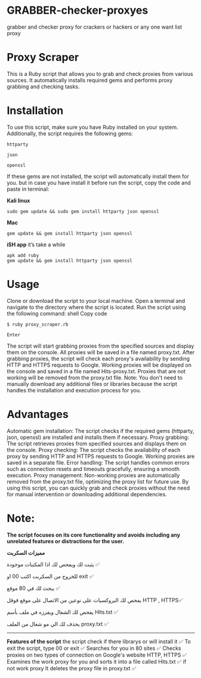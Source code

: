# GRABBER-checker-proxyes
grabber and checker proxy for crackers or hackers or any one want list proxy


# Proxy Scraper

This is a Ruby script that allows you to grab and check proxies from various sources. It automatically installs required gems and performs proxy grabbing and checking tasks.

# Installation

To use this script, make sure you have Ruby installed on your system. Additionally, the script requires the following gems:

`httparty`

`json`

`openssl`

If these gems are not installed, the script will automatically install them for you.
but in case you have install it before run the script, copy the code and paste in terminal:

**Kali linux**
```
sudo gem update && sudo gem install httparty json openssl

```
**Mac**
```
gem update && gem install httparty json openssl
```
**iSH app** 
it’s take a while
```
apk add ruby
gem update && gem install httparty json openssl
```
# Usage

Clone or download the script to your local machine.
Open a terminal and navigate to the directory where the script is located.
Run the script using the following command:
shell
Copy code
```
$ ruby proxy_scraper.rb
```
```
Enter
```
The script will start grabbing proxies from the specified sources and display them on the console.
All proxies will be saved in a file named proxy.txt.
After grabbing proxies, the script will check each proxy's availability by sending HTTP and HTTPS requests to Google. Working proxies will be displayed on the console and saved in a file named Hits-proxy.txt.
Proxies that are not working will be removed from the proxy.txt file.
Note: You don't need to manually download any additional files or libraries because the script handles the installation and execution process for you.

# Advantages

Automatic gem installation: The script checks if the required gems (httparty, json, openssl) are installed and installs them if necessary.
Proxy grabbing: The script retrieves proxies from specified sources and displays them on the console.
Proxy checking: The script checks the availability of each proxy by sending HTTP and HTTPS requests to Google. Working proxies are saved in a separate file.
Error handling: The script handles common errors such as connection resets and timeouts gracefully, ensuring a smooth execution.
Proxy management: Non-working proxies are automatically removed from the proxy.txt file, optimizing the proxy list for future use.
By using this script, you can quickly grab and check proxies without the need for manual intervention or downloading additional dependencies.

# Note: 
**The script focuses on its core functionality and avoids including any unrelated features or distractions for the user.**

**مميزات السكربت**

يثبت لك ويفحص لك اذا المكتبات موجودة ✅

للخروج من السكربت اكتب 00 او exit ✅

يبحث لك في 80 موقع ✅

يفحص لك البروكسيات على نوعين من الاتصال على موقع قوقل HTTP , HTTPS✅
 
يفحص لك الشغال ويفرزه في ملف بأسم Hits.txt ✅

يحذف لك الي مو شغال من الملف proxy.txt ✅

-------------------------------------------------
**Features of the script**
the script check if there librarys or will install it ✅
To exit the script, type 00 or exit ✅
Searches for you in 80 sites ✅
Checks proxies on two types of connection on Google's website HTTP, HTTPS ✅
Examines the work proxy for you and sorts it into a file called Hits.txt ✅
if not work proxy It deletes the proxy file in proxy.txt ✅
